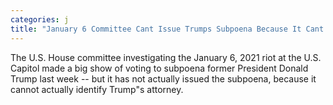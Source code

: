 ```yaml
---
categories: j
title: "January 6 Committee Cant Issue Trumps Subpoena Because It Cant Identify Trumps Lawyer"
---
```

The U.S. House committee investigating the January 6, 2021 riot at the U.S. Capitol made a big show of voting to subpoena former President Donald Trump last week -- but it has not actually issued the subpoena, because it cannot actually identify Trump"s attorney.